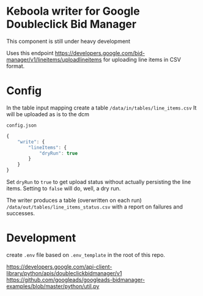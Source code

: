 # Keboola writer for Google Doubleclick Bid Manager

This component is still under heavy development

Uses this endpoint https://developers.google.com/bid-manager/v1/lineitems/uploadlineitems for uploading line items in CSV format.

# Config

In the table input mapping create a table `/data/in/tables/line_items.csv`
It will be uploaded as is to the dcm

`config.json` 
```javascript
{
    "write": {
        "lineItems": {
            "dryRun": true
        }
    }
}
```

Set `dryRun` to `true` to get upload status without actually persisting the line items. Setting to `false` will do, well, a dry run.

The writer produces a table (overwritten on each run) `/data/out/tables/line_items_status.csv` with a report on failures and successes.

# Development

create `.env` file based on `.env_template` in the root of this repo.

https://developers.google.com/api-client-library/python/apis/doubleclickbidmanager/v1
https://github.com/googleads/googleads-bidmanager-examples/blob/master/python/util.py
